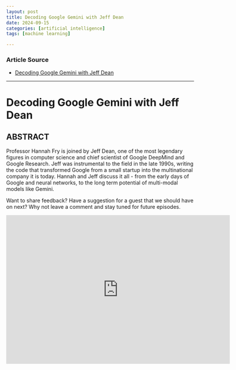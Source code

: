 ```yaml
---
layout: post
title: Decoding Google Gemini with Jeff Dean
date: 2024-09-15
categories: [artificial intelligence]
tags: [machine learning]

---
```


### Article Source


* [Decoding Google Gemini with Jeff Dean](https://www.youtube.com/watch?v=lH74gNeryhQ)

---


# Decoding Google Gemini with Jeff Dean

## ABSTRACT 

Professor Hannah Fry is joined by Jeff Dean, one of the most legendary figures in computer science and chief scientist of Google DeepMind and Google Research. Jeff was instrumental to the field in the late 1990s, writing the code that transformed Google from a small startup into the multinational company it is today. Hannah and Jeff discuss it all - from the early days of Google and neural networks, to the long term potential of multi-modal models like Gemini.

Want to share feedback? Have a suggestion for a guest that we should have on next? Why not leave a comment and stay tuned for future episodes. 


<iframe width="600" height="400" src="https://www.youtube.com/embed/lH74gNeryhQ?si=-CR_iXVuNq9eBf00" title="YouTube video player" frameborder="0" allow="accelerometer; autoplay; clipboard-write; encrypted-media; gyroscope; picture-in-picture; web-share" referrerpolicy="strict-origin-when-cross-origin" allowfullscreen></iframe>